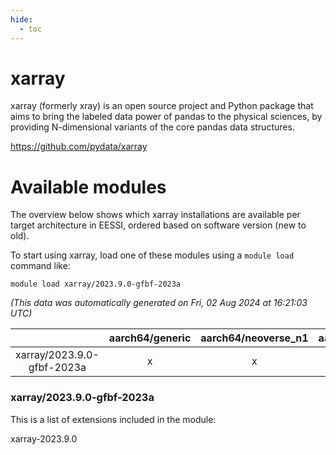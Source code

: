 ```yaml
---
hide:
  - toc
---
```


xarray
======


xarray (formerly xray) is an open source project and Python package that aims to bring the labeled data power of pandas to the physical sciences, by providing N-dimensional variants of the core pandas data structures.

https://github.com/pydata/xarray
# Available modules


The overview below shows which xarray installations are available per target architecture in EESSI, ordered based on software version (new to old).

To start using xarray, load one of these modules using a `module load` command like:

```shell
module load xarray/2023.9.0-gfbf-2023a
```

*(This data was automatically generated on Fri, 02 Aug 2024 at 16:21:03 UTC)*  

| |aarch64/generic|aarch64/neoverse_n1|aarch64/neoverse_v1|x86_64/generic|x86_64/amd/zen2|x86_64/amd/zen3|x86_64/amd/zen4|x86_64/intel/haswell|x86_64/intel/skylake_avx512|
| :---: | :---: | :---: | :---: | :---: | :---: | :---: | :---: | :---: | :---: |
|xarray/2023.9.0-gfbf-2023a|x|x|x|x|x|x|x|x|x|


### xarray/2023.9.0-gfbf-2023a

This is a list of extensions included in the module:

xarray-2023.9.0